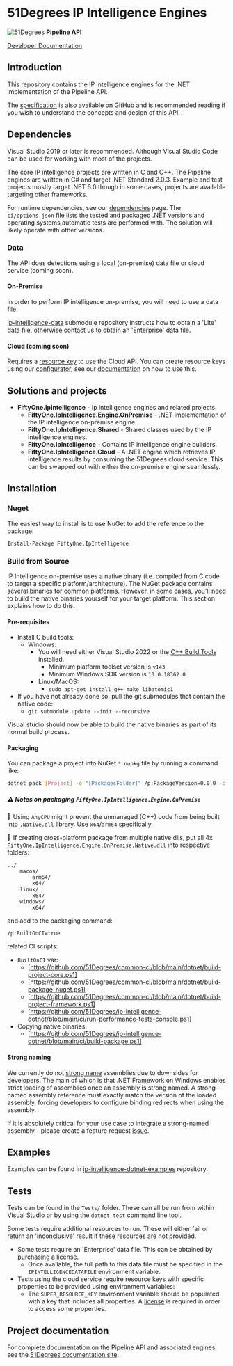 # 51Degrees IP Intelligence Engines

![51Degrees](https://51degrees.com/img/logo.png?utm_source=github&utm_medium=repository&utm_content=readme_main&utm_campaign=dotnet-open-source "Data rewards the curious") **Pipeline API**

[Developer Documentation](https://51degrees.com/ip-intelligence-dotnet/4.1/index.html "developer documentation")

## Introduction

This repository contains the IP intelligence engines for the .NET implementation of the Pipeline API.

The
[specification](https://github.com/51Degrees/specifications/blob/feature/ip/ip-intelligence-specification/README.md)
is also available on GitHub and is recommended reading if you wish to understand
the concepts and design of this API.

## Dependencies

Visual Studio 2019 or later is recommended. Although Visual Studio Code can be used for working with most of the projects.

The core IP intelligence projects are written in C and C++.
The Pipeline engines are written in C# and target .NET Standard 2.0.3. Example and test
projects mostly target .NET 6.0 though in some cases, projects are available
targeting other frameworks.

For runtime dependencies, see our
[dependencies](https://51degrees.com/documentation/_info__dependencies.html)
page. The `ci/options.json` file lists the tested and packaged .NET versions
and operating systems automatic tests are performed with. The solution will
likely operate with other versions.

### Data

The API does detections using a local (on-premise) data file or cloud service (coming soon). 

#### On-Premise

In order to perform IP intelligence on-premise, you will need to use a
data file.

[ip-intelligence-data](https://github.com/51Degrees/ip-intelligence-data/) submodule repository instructs how to obtain a 'Lite' data file, otherwise [contact us](https://51degrees.com/contact-us) to obtain an 'Enterprise' data file.

#### Cloud (coming soon)

Requires a [resource
key](https://51degrees.com/documentation/_info__resource_keys.html) to use the
Cloud API. You can create resource keys using our
[configurator](https://configure.51degrees.com/), see our
[documentation](https://51degrees.com/documentation/_concepts__configurator.html)
on how to use this.

## Solutions and projects

- **FiftyOne.IpIntelligence** - Ip intelligence engines and related projects.
  - **FiftyOne.IpIntelligence.Engine.OnPremise** - .NET implementation of the IP intelligence on-premise engine.
  - **FiftyOne.IpIntelligence.Shared** - Shared classes used by the IP intelligence engines.
  - **FiftyOne.IpIntelligence** - Contains IP intelligence engine builders.
  - **FiftyOne.IpIntelligence.Cloud** - A .NET engine which retrieves IP intelligence results by consuming the 51Degrees cloud service. This can be swapped out with either the on-premise engine seamlessly.
  
## Installation

### Nuget

The easiest way to install is to use NuGet to add the reference to the package:

```pwsh
Install-Package FiftyOne.IpIntelligence
```

### Build from Source

IP Intelligence on-premise uses a native binary (i.e. compiled from C code to
target a specific platform/architecture). The NuGet package contains several
binaries for common platforms. However, in some cases, you'll need to build the
native binaries yourself for your target platform. This section explains how to
do this.

#### Pre-requisites

- Install C build tools:
  - Windows:
    - You will need either Visual Studio 2022 or the [C++ Build Tools](https://visualstudio.microsoft.com/visual-cpp-build-tools/) installed.
      - Minimum platform toolset version is `v143`
      - Minimum Windows SDK version is `10.0.18362.0`
    - Linux/MacOS:
      - `sudo apt-get install g++ make libatomic1`
- If you have not already done so, pull the git submodules that contain the
    native code:
  - `git submodule update --init --recursive`

Visual studio should now be able to build the native binaries as part of its
normal build process.

#### Packaging

You can package a project into NuGet `*.nupkg` file by running a command like:

```sh
dotnet pack [Project] -o "[PackagesFolder]" /p:PackageVersion=0.0.0 -c [Configuration] /p:Platform=[Architecture]
```

##### ⚠️ Notes on packaging `FiftyOne.IpIntelligence.Engine.OnPremise`

📝 Using `AnyCPU` might prevent the unmanaged (C++) code from being built into `.Native.dll` library. Use `x64`/`arm64` specifically.

📝 If creating cross-platform package from multiple native dlls, put all 4x `FiftyOne.IpIntelligence.Engine.OnPremise.Native.dll` into respective folders:

```text
../
    macos/
        arm64/
        x64/
    linux/
        x64/
    windows/
        x64/
```

and add to the packaging command:

```text
/p:BuiltOnCI=true
```

related CI scripts:

- `BuiltOnCI` var:
  - [https://github.com/51Degrees/common-ci/blob/main/dotnet/build-project-core.ps1]
  - [https://github.com/51Degrees/common-ci/blob/main/dotnet/build-package-nuget.ps1]
  - [https://github.com/51Degrees/common-ci/blob/main/dotnet/build-project-framework.ps1]
  - [https://github.com/51Degrees/ip-intelligence-dotnet/blob/main/ci/run-performance-tests-console.ps1]
- Copying native binaries:
  - [https://github.com/51Degrees/ip-intelligence-dotnet/blob/main/ci/build-package.ps1]

#### Strong naming

We currently do not [strong name](https://learn.microsoft.com/en-us/dotnet/standard/library-guidance/strong-naming#create-strong-named-net-libraries) assemblies due to downsides for developers. The main of which is that .NET Framework on Windows enables strict loading of assemblies once an assembly is strong named. A strong-named assembly reference must exactly match the version of the loaded assembly, forcing developers to configure binding redirects when using the assembly.

If it is absolutely critical for your use case to integrate a strong-named assembly - please create a feature request [issue](https://github.com/51Degrees/ip-intelligence-dotnet/issues/new).

## Examples

Examples can be found in
[ip-intelligence-dotnet-examples](https://github.com/51Degrees/ip-intelligence-dotnet-examples)
repository.

## Tests

Tests can be found in the `Tests/` folder. These can all be run from within
Visual Studio or by using the `dotnet test` command line tool.

Some tests require additional resources to run. These will either fail or return
an 'inconclusive' result if these resources are not provided.

- Some tests require an 'Enterprise' data file. This can be obtained by [purchasing a license](https://51degrees.com/pricing).
  - Once available, the full path to this data file must be specified in the `IPINTELLIGENCEDATAFILE` environment variable.
- Tests using the cloud service require resource keys with specific properties
    to be provided using environment variables:
  - The `SUPER_RESOURCE_KEY` environment variable should be populated with a key that includes all properties. A [license](https://51degrees.com/pricing) is required in order to access some properties.

## Project documentation

For complete documentation on the Pipeline API and associated engines, see the
[51Degrees documentation site](https://51degrees.com/documentation/index.html).
